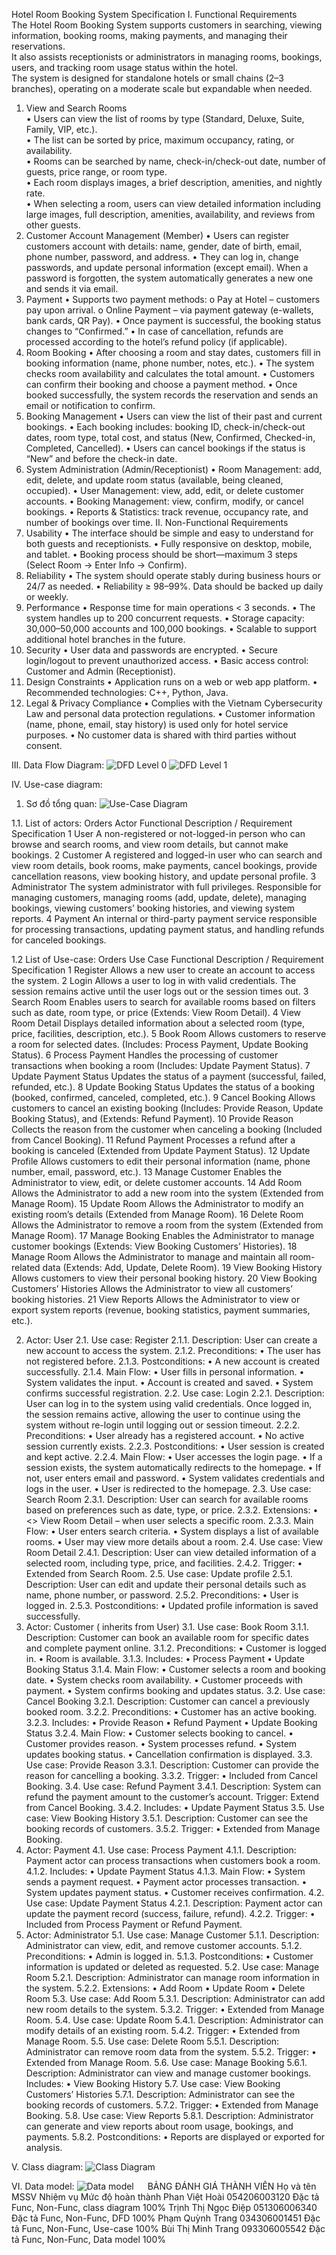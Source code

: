 Hotel Room Booking System Specification
I. Functional Requirements  
The Hotel Room Booking System supports customers in searching, viewing information, booking rooms, making payments, and managing their reservations.  
It also assists receptionists or administrators in managing rooms, bookings, users, and tracking room usage status within the hotel.  
The system is designed for standalone hotels or small chains (2–3 branches), operating on a moderate scale but expandable when needed.  
1. View and Search Rooms  
•	Users can view the list of rooms by type (Standard, Deluxe, Suite, Family, VIP, etc.).  
•	The list can be sorted by price, maximum occupancy, rating, or availability.  
•	Rooms can be searched by name, check-in/check-out date, number of guests, price range, or room type.  
•	Each room displays images, a brief description, amenities, and nightly rate.  
•	When selecting a room, users can view detailed information including large images, full description, amenities, availability, and reviews from other guests.  
2. Customer Account Management (Member)
•	Users can register customers account with details: name, gender, date of birth, email, phone number, password, and address.
•	They can log in, change passwords, and update personal information (except email).
When a password is forgotten, the system automatically generates a new one and sends it via email.
3. Payment
•	Supports two payment methods:
o	Pay at Hotel – customers pay upon arrival.
o	Online Payment – via payment gateway (e-wallets, bank cards, QR Pay).
•	Once payment is successful, the booking status changes to “Confirmed.”
•	In case of cancellation, refunds are processed according to the hotel’s refund policy (if applicable).
4. Room Booking
•	After choosing a room and stay dates, customers fill in booking information (name, phone number, notes, etc.).
•	The system checks room availability and calculates the total amount.
•	Customers can confirm their booking and choose a payment method.
•	Once booked successfully, the system records the reservation and sends an email or notification to confirm.
5. Booking Management
•	Users can view the list of their past and current bookings.
•	Each booking includes: booking ID, check-in/check-out dates, room type, total cost, and status (New, Confirmed, Checked-in, Completed, Cancelled).
•	Users can cancel bookings if the status is “New” and before the check-in date.
6. System Administration (Admin/Receptionist)
•	Room Management: add, edit, delete, and update room status (available, being cleaned, occupied).
•	User Management: view, add, edit, or delete customer accounts.
•	Booking Management: view, confirm, modify, or cancel bookings.
•	Reports & Statistics: track revenue, occupancy rate, and number of bookings over time.
II. Non-Functional Requirements
1. Usability
•	The interface should be simple and easy to understand for both guests and receptionists.
•	Fully responsive on desktop, mobile, and tablet.
•	Booking process should be short—maximum 3 steps (Select Room → Enter Info → Confirm).
2. Reliability
•	The system should operate stably during business hours or 24/7 as needed.
•	Reliability ≥ 98–99%. Data should be backed up daily or weekly.
3. Performance
•	Response time for main operations < 3 seconds.
•	The system handles up to 200 concurrent requests.
•	Storage capacity: 30,000–50,000 accounts and 100,000 bookings.
•	Scalable to support additional hotel branches in the future.
4. Security
•	User data and passwords are encrypted.
•	Secure login/logout to prevent unauthorized access.
•	Basic access control: Customer and Admin (Receptionist).
5. Design Constraints
•	Application runs on a web or web app platform.
•	Recommended technologies: C++, Python, Java.
6. Legal & Privacy Compliance
•	Complies with the Vietnam Cybersecurity Law and personal data protection regulations.
•	Customer information (name, phone, email, stay history) is used only for hotel service purposes.
•	No customer data is shared with third parties without consent.

III. Data Flow Diagram:
 ![DFD Level 0](https://github.com/hoaipv3120-blip/project-of-group-11/blob/main/Group11_DFDLevel_0.png)
 ![DFD Level 1](https://github.com/hoaipv3120-blip/project-of-group-11/blob/main/Group11_DFDLevel_1.png)

IV. Use-case diagram:
1.	Sơ đồ tổng quan:
![Use-Case Diagram](https://github.com/hoaipv3120-blip/project-of-group-11/blob/main/Group11_Q_Trang.png)

1.1.	List of actors:
Orders 	Actor	Functional Description / Requirement Specification
1	User	A non-registered or not-logged-in person who can browse and search rooms, and view room details, but cannot make bookings.
2	Customer	A registered and logged-in user who can search and view room details, book rooms, make payments, cancel bookings, provide cancellation reasons, view booking history, and update personal profile.
3	Administrator	The system administrator with full privileges. Responsible for managing customers, managing rooms (add, update, delete), managing bookings, viewing customers’ booking histories, and viewing system reports.
4	Payment 	An internal or third-party payment service responsible for processing transactions, updating payment status, and handling refunds for canceled bookings.

1.2 List of Use-case:
Orders	Use Case	Functional Description / Requirement Specification
1	Register	Allows a new user to create an account to access the system.
2	Login	Allows a user to log in with valid credentials. The session remains active until the user logs out or the session times out.
3	Search Room	Enables users to search for available rooms based on filters such as date, room type, or price (Extends: View Room Detail).
4	View Room Detail	Displays detailed information about a selected room (type, price, facilities, description, etc.).
5	Book Room	Allows customers to reserve a room for selected dates. (Includes: Process Payment, Update Booking Status).
6	Process Payment	Handles the processing of customer transactions when booking a room (Includes: Update Payment Status).
7	Update Payment Status	Updates the status of a payment (successful, failed, refunded, etc.).
8	Update Booking Status	Updates the status of a booking (booked, confirmed, canceled, completed, etc.).
9	Cancel Booking	Allows customers to cancel an existing booking (Includes: Provide Reason, Update Booking Status), and (Extends: Refund Payment).
10	Provide Reason	Collects the reason from the customer when canceling a booking (Included from Cancel Booking).
11	Refund Payment	Processes a refund after a booking is canceled (Extended from Update Payment Status).
12	Update Profile	Allows customers to edit their personal information (name, phone number, email, password, etc.).
13	Manage Customer	Enables the Administrator to view, edit, or delete customer accounts.
14	Add Room	Allows the Administrator to add a new room into the system (Extended from Manage Room).
15	Update Room	Allows the Administrator to modify an existing room’s details (Extended from Manage Room).
16	Delete Room	Allows the Administrator to remove a room from the system (Extended from Manage Room).
17	Manage Booking	Enables the Administrator to manage customer bookings (Extends: View Booking Customers’ Histories).
18	Manage Room	Allows the Administrator to manage and maintain all room-related data (Extends: Add, Update, Delete Room).
19	View Booking History	Allows customers to view their personal booking history.
20	View Booking Customers’ Histories	Allows the Administrator to view all customers’ booking histories.
21	View Reports	Allows the Administrator to view or export system reports (revenue, booking statistics, payment summaries, etc.).

2. Actor: User
2.1. Use case: Register
2.1.1. Description: User can create a new account to access the system.
2.1.2. Preconditions:
•	The user has not registered before.
2.1.3. Postconditions:
•	A new account is created successfully.
2.1.4. Main Flow:
•	User fills in personal information.
•	System validates the input.
•	Account is created and saved.
•	System confirms successful registration.
2.2. Use case: Login
2.2.1. Description: User can log in to the system using valid credentials. Once logged in, the session remains active, allowing the user to continue using the system without re-login until logging out or session timeout.
2.2.2. Preconditions:
•	User already has a registered account.
•	No active session currently exists.
2.2.3. Postconditions:
•	User session is created and kept active.
2.2.4. Main Flow:
•	User accesses the login page.
•	If a session exists, the system automatically redirects to the homepage.
•	If not, user enters email and password.
•	System validates credentials and logs in the user.
•	User is redirected to the homepage.
2.3. Use case: Search Room
2.3.1. Description: User can search for available rooms based on preferences such as date, type, or price.
2.3.2. Extensions:
•	<<extend>> View Room Detail – when user selects a specific room.
2.3.3. Main Flow:
•	User enters search criteria.
•	System displays a list of available rooms.
•	User may view more details about a room.
2.4. Use case: View Room Detail
2.4.1. Description: User can view detailed information of a selected room, including type, price, and facilities.
2.4.2. Trigger: 
•	Extended from Search Room.
2.5. Use case: Update profile
2.5.1. Description: User can edit and update their personal details such as name, phone number, or password.
2.5.2. Preconditions:
•	User is logged in.
2.5.3. Postconditions:
•	Updated profile information is saved successfully.
3. Actor: Customer ( inherits from User)
3.1. Use case: Book Room
3.1.1. Description: Customer can book an available room for specific dates and complete payment online.
3.1.2. Preconditions:
•	Customer is logged in.
•	Room is available.
3.1.3. Includes:
•	Process Payment
•	Update Booking Status
3.1.4. Main Flow:
•	Customer selects a room and booking date.
•	System checks room availability.
•	Customer proceeds with payment.
•	System confirms booking and updates status.
3.2. Use case: Cancel Booking
3.2.1. Description: Customer can cancel a previously booked room.
3.2.2. Preconditions:
•	Customer has an active booking.
3.2.3. Includes:
•	Provide Reason
•	Refund Payment
•	Update Booking Status
3.2.4. Main Flow:
•	Customer selects booking to cancel.
•	Customer provides reason.
•	System processes refund.
•	System updates booking status.
•	Cancellation confirmation is displayed.
3.3. Use case: Provide Reason
3.3.1. Description: Customer can provide the reason for cancelling a booking.
3.3.2. Trigger: 
•	Included from Cancel Booking.
3.4. Use case: Refund Payment
3.4.1. Description: System can refund the payment amount to the customer’s account.
 Trigger: Extend from Cancel Booking.
3.4.2. Includes: 
•	Update Payment Status
3.5. Use case: View Booking History
3.5.1. Description: Customer can see the booking records of customers.
3.5.2. Trigger: 
•	Extended from Manage Booking.
4. Actor: Payment
4.1. Use case: Process Payment
4.1.1. Description: Payment actor can process transactions when customers book a room.
4.1.2. Includes:
•	Update Payment Status
4.1.3. Main Flow:
•	System sends a payment request.
•	Payment actor processes transaction.
•	System updates payment status.
•	Customer receives confirmation.
4.2. Use case: Update Payment Status
4.2.1. Description: Payment actor can update the payment record (success, failure, refund).
4.2.2. Trigger:
•	Included from Process Payment or Refund Payment.
5. Actor: Administrator
5.1. Use case: Manage Customer
5.1.1. Description: Administrator can view, edit, and remove customer accounts.
5.1.2. Preconditions:
•	Admin is logged in.
5.1.3. Postconditions:
•	Customer information is updated or deleted as requested.
5.2. Use case: Manage Room
5.2.1. Description: Administrator can manage room information in the system.
5.2.2. Extensions:
•	Add Room
•	Update Room
•	Delete Room
5.3. Use case: Add Room
5.3.1. Description: Administrator can add new room details to the system.
5.3.2. Trigger: 
•	Extended from Manage Room.
5.4. Use case: Update Room
5.4.1. Description: Administrator can modify details of an existing room.
5.4.2. Trigger: 
•	Extended from Manage Room.
5.5. Use case: Delete Room
5.5.1. Description: Administrator can remove room data from the system.
5.5.2. Trigger: 
•	Extended from Manage Room.
5.6. Use case: Manage Booking
5.6.1. Description: Administrator can view and manage customer bookings.
Includes:
•	View Booking History
5.7. Use case: View Booking Customers’ Histories
5.7.1. Description: Administrator can see the booking records of customers.
5.7.2. Trigger: 
•	Extended from Manage Booking.
5.8. Use case: View Reports
5.8.1. Description: Administrator can generate and view reports about room usage, bookings, and payments.
5.8.2. Postconditions:
•	Reports are displayed or exported for analysis.

V. Class diagram:
![Class Diagram](https://github.com/hoaipv3120-blip/project-of-group-11/blob/main/Group11_Ho%C3%A0i.png)

VI. Data model:
![Data model](https://github.com/hoaipv3120-blip/project-of-group-11/blob/main/Group11_Trang.png)
 
BẢNG ĐÁNH GIÁ THÀNH VIÊN
Họ và tên	MSSV	Nhiệm vụ	Mức độ hoàn thành
Phan Việt Hoài	054206003120	Đặc tả Func, Non-Func, class diagram	100%
Trịnh Thị Ngọc Điệp	051306006340	Đặc tả Func, Non-Func, DFD	100%
Phạm Quỳnh Trang	034306001451	Đặc tả Func, Non-Func, Use-case	100%
Bùi Thị Minh Trang	093306005542	Đặc tả Func, Non-Func, Data model	100%


